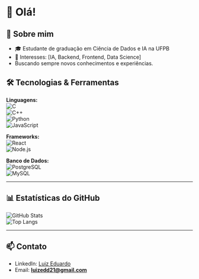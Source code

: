 # 👋 Olá!  

## 🚀 Sobre mim  
- 🎓 Estudante de graduação em Ciência de Dados e IA na UFPB   
- 📌 Interesses: [IA, Backend, Frontend, Data Science]
- Buscando sempre novos conhecimentos e experiências.

## 🛠️ Tecnologias & Ferramentas  

**Linguagens:**  
![C](https://img.shields.io/badge/C-00599C?style=flat&logo=c&logoColor=white)  
![C++](https://img.shields.io/badge/C++-00599C?style=flat&logo=c%2b%2b&logoColor=white)  
![Python](https://img.shields.io/badge/Python-3776AB?style=flat&logo=python&logoColor=white)  
![JavaScript](https://img.shields.io/badge/JavaScript-F7DF1E?style=flat&logo=javascript&logoColor=black)  

**Frameworks:**  
![React](https://img.shields.io/badge/React-20232A?style=flat&logo=react&logoColor=61DAFB)  
![Node.js](https://img.shields.io/badge/Node.js-43853D?style=flat&logo=node.js&logoColor=white)  

**Banco de Dados:**  
![PostgreSQL](https://img.shields.io/badge/PostgreSQL-316192?style=flat&logo=postgresql&logoColor=white)  
![MySQL](https://img.shields.io/badge/MySQL-4479A1?style=flat&logo=mysql&logoColor=white)  

---

## 📊 Estatísticas do GitHub  
![GitHub Stats](https://github-readme-stats.vercel.app/api?username=SEU-USUARIO&show_icons=true&theme=radical)  
![Top Langs](https://github-readme-stats.vercel.app/api/top-langs/?username=SEU-USUARIO&layout=compact&theme=radical)  

---

## 📫 Contato  
- LinkedIn: [Luiz Eduardo](https://www.linkedin.com/in/luiz-eduardo-ba52ba381)  
- Email: **luizedd21@gmail.com**   
